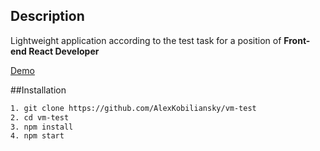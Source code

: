 ## Description

Lightweight application according to the test task for a position of **Front-end React Developer**

[Demo](https://alexkobiliansky.github.io/vm-test/)

##Installation

```bash
1. git clone https://github.com/AlexKobiliansky/vm-test
2. cd vm-test
3. npm install
4. npm start
```